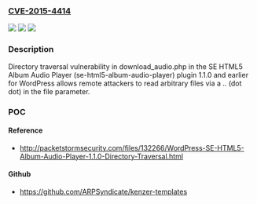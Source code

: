 ### [CVE-2015-4414](https://cve.mitre.org/cgi-bin/cvename.cgi?name=CVE-2015-4414)
![](https://img.shields.io/static/v1?label=Product&message=n%2Fa&color=blue)
![](https://img.shields.io/static/v1?label=Version&message=n%2Fa&color=blue)
![](https://img.shields.io/static/v1?label=Vulnerability&message=n%2Fa&color=brighgreen)

### Description

Directory traversal vulnerability in download_audio.php in the SE HTML5 Album Audio Player (se-html5-album-audio-player) plugin 1.1.0 and earlier for WordPress allows remote attackers to read arbitrary files via a .. (dot dot) in the file parameter.

### POC

#### Reference
- http://packetstormsecurity.com/files/132266/WordPress-SE-HTML5-Album-Audio-Player-1.1.0-Directory-Traversal.html

#### Github
- https://github.com/ARPSyndicate/kenzer-templates

